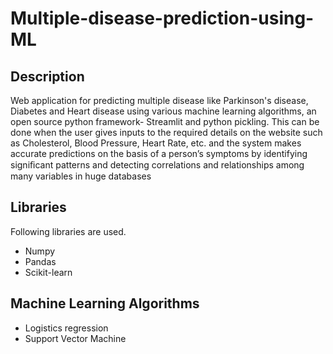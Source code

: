# Multiple-disease-prediction-using-ML

## Description 
Web application for predicting multiple disease like Parkinson's disease, Diabetes and Heart disease using various machine learning algorithms, an open source python framework- Streamlit and python pickling. This can be done when the user gives inputs to the required details on the website such as Cholesterol, Blood Pressure, Heart Rate, etc. and the system makes accurate predictions on the basis of a person’s symptoms by identifying signiﬁcant patterns and detecting correlations and relationships among many variables in huge databases

## Libraries 
Following libraries are used.
* Numpy
* Pandas
* Scikit-learn

## Machine Learning Algorithms
* Logistics regression
* Support Vector Machine
